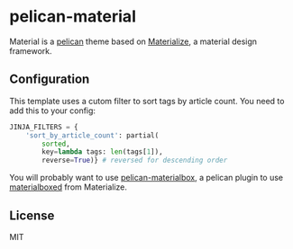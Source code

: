 # pelican-material

Material is a [pelican](http://blog.getpelican.com/) theme based on [Materialize](http://materializecss.com/), a material design framework.

## Configuration

This template uses a cutom filter to sort tags by article count. You need to add this to your config:

```python
JINJA_FILTERS = {
    'sort_by_article_count': partial(
        sorted,
        key=lambda tags: len(tags[1]),
        reverse=True)} # reversed for descending order
```

You will probably want to use [pelican-materialbox](https://github.com/greizgh/pelican-materialbox), a pelican plugin to use [materialboxed](http://materializecss.com/media.html#materialbox) from Materialize.

## License

MIT
